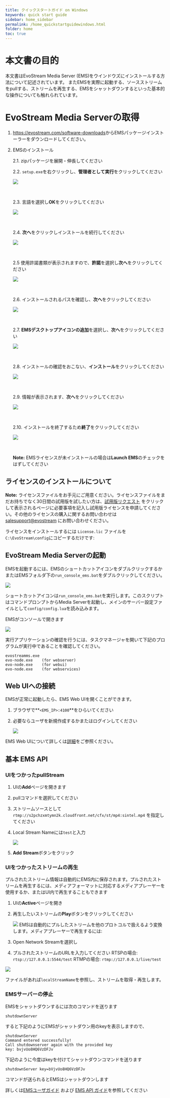```yaml
---
title: クイックスタートガイド on Windows
keywords: quick start guide
sidebar: home_sidebar
permalink: /home_quickstartguidewindows.html
folder: home
toc: true
---
```




# 本文書の目的

本文書はEvoStream Media Server (EMS)をウインドウズにインストールする方法について記述されています。
またEMSを実際に起動する、ソースストリームをpullする、ストリームを再生する、EMSをシャットダウンするといった基本的な操作についても触れられています。

# EvoStream Media Serverの取得

1. <https://evostream.com/software-downloads>からEMSパッケージインストーラーをダウンロードしてください。

2. EMSのインストール

   2.1. zipパッケージを展開・伸長してください

   2.2. `setup.exe`を右クリックし、**管理者として実行**をクリックしてください

   ![](images/userguide/qsgfw1.jpg)

   ​

   2.3. 言語を選択し**OK**をクリックしてください

   ![](images/userguide/qsgfw2.jpg)

   ​

   2.4. **次へ**をクリックしインストールを続行してください

   ![](images/userguide/qsgfw3.jpg)

   ​

   2.5 使用許諾書類が表示されますので、**許諾**を選択し**次へ**をクリックしてください

   ![](images/userguide/qsgfw4.jpg)

   ​

   2.6. インストールされるパスを確認し、**次へ**をクリックしてください

   ![](images/userguide/qsgfw5.jpg)

   ​

   2.7. **EMSデスクトップアイコンの追加**を選択し、**次へ**をクリックしてください

   ![](images/userguide/qsgfw6.jpg)

   ​

   2.8. インストールの確認をおこない、**インストール**をクリックしてください

   ![](images/userguide/qsgfw7.jpg)

   ​

   2.9. 情報が表示されます、**次へ**をクリックしてください

   ![](images/userguide/qsgfw8.jpg)

   ​

   2.10. インストールを終了するため**終了**をクリックしてください

   ![](images/userguide/qsgfw9.jpg)

   ​

   **Note:** EMSライセンスが未インストールの場合は**Launch EMS**のチェックをはずしてください



## ライセンスのインストールについて

**Note:** ライセンスファイルをお手元にご用意ください。ライセンスファイルをまだお持ちでなく30日間の試用版を試したい方は、[試用版リクエスト](https://evostream.com/free-trial/) をクリックして表示されるページに必要事項を記入し試用版ライセンスを申請してください。その他のライセンスの購入に関するお問い合わせは[salesupport@evostream](mailto:salessupport@evostream.com) にお問い合わせください。

ライセンスをインストールするには `License.lic` ファイルを`C:\EvoStream\config`にコピーするだけです:




## EvoStream Media Serverの起動

EMSを起動するには、EMSのショートカットアイコンをダブルクリックするかまたはEMSフォルダ下の`run_console_ems.bat`をダブルクリックしてください。

![](images/home/startupicon.JPG)

ショートカットアイコンは`run_console_ems.bat`を実行します。このスクリプトはコマンドプロンプトからMedia Serverを起動し、メインのサーバー設定ファイルとして`config/config.lua`を読み込みます。

EMSがコンソールで開きます

![](images/userguide/start1.png)


実行アプリケーションの確認を行うには、タスクマネージャを開いて下記のプログラムが実行中であることを確認してください。

```
evostreamms.exe
evo-node.exe    (for webserver)
evo-node.exe    (for webui)
evo-node.exe    (for webservices)
```



## Web UIへの接続

EMSが正常に起動したら、EMS Web UIを開くことができます。

1. ブラウザで**`<EMS_IP>:4100`**をひらいてください

2. 必要ならユーザを新規作成するかまたはログインしてください

   ![](images/home/UI_home.png)

EMS Web UIについて詳しくは[詳細](http://docs.evostream.com/2.0/userguide_webuioverview.html)をご参照ください。

## 基本 EMS API

### UIをつかったpullStream
1. UIの**Add**ページを開きます
2. pullコマンドを選択してください
3. ストリームソースとして`rtmp://s2pchzxmtymn2k.cloudfront.net/cfx/st/mp4:sintel.mp4` を指定してください
4. Local Stream Nameには`test`と入力


   ![](images/home/addstream.JPG)

5. **Add Stream**ボタンをクリック

### UIをつかったストリームの再生

プルされたストリーム情報は自動的にEMS内に保存されます。プルされたストリームを再生するには、メディアフォーマットに対応するメディアプレーヤーを使用するか、またはUI内で再生することもできます

1. UIの**Active**ページを開き
2. 再生したいストリームの**Play**ボタンをクリックしてください

   ![](images/home/playback.JPG)
   ​
EMSは自動的にプルしたストリームを他のプロトコルで扱えるよう変換します。メディアプレーヤーで再生するには:

1. Open Network Streamを選択し
2. プルされたストリームのURLを入力してください
    RTSPの場合: `rtsp://127.0.0.1:5544/test`
    RTMPの場合: `rtmp://127.0.0.1/live/test`

![](images/home/rtspplayback.jpg)

ファイルがあれば`localStreamName`を参照し、ストリームを取得・再生します。

### EMSサーバーの停止
 EMSをシャットダウンするには次のコマンドを送ります
 ```
 shutdownServer
 ```
すると下記のようにEMSがシャットダウン用のkeyを表示しますので、

```
shutdownServer
Command entered successfully!
Call shutdownserver again with the provided key
key: bvjvUo8HQ6VzDFJv
```

下記のように今度はkeyを付けてシャットダウンコマンドを送ります

```
shutdownServer key=bVjvUo8HQ6VzDFJv
```

コマンドが送られるとEMSはシャットダウンします

詳しくは[EMSユーザガイド](http://docs.evostream.com/2.0/userguide_overview.html) および [EMS API ガイド](http://docs.evostream.com/2.0/api_overview.html)を参照してください

